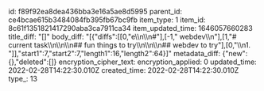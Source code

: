 id: f89f92ea8dea436bba3e16a5ae8d5995
parent_id: ce4bcae615b3484084fb395fb67bc9fb
item_type: 1
item_id: 8c61f1351821417290aba3ca7911ca34
item_updated_time: 1646057660283
title_diff: "[]"
body_diff: "[{\"diffs\":[[0,\"e\\\n\\\n#\"],[-1,\" webdev\\\n\"],[1,\"# current task\\\n\\\n\\\n## fun things to try\\\n\\\n\\\n## webdev to try\"],[0,\"\\\n1. \"]],\"start1\":7,\"start2\":7,\"length1\":16,\"length2\":64}]"
metadata_diff: {"new":{},"deleted":[]}
encryption_cipher_text: 
encryption_applied: 0
updated_time: 2022-02-28T14:22:30.010Z
created_time: 2022-02-28T14:22:30.010Z
type_: 13